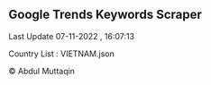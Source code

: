 

## Google Trends Keywords Scraper 
 
Last Update 07-11-2022 , 16:07:13

Country List :
VIETNAM.json



© Abdul Muttaqin 
